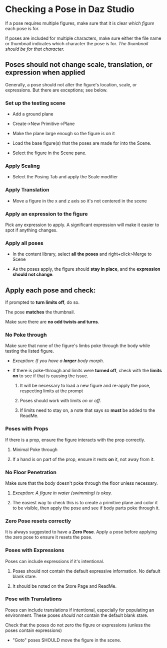 # Checking a Pose in Daz Studio
If a pose requires multiple figures, make sure that it is clear *which figure* each pose is for.

If poses are included for multiple characters, make sure either the file name or thumbnail indicates which character the pose is for. *The thumbnail should be for that character.*

## Poses should not change scale, translation, or expression when applied

Generally, a pose should not alter the figure's location, scale, or expressions. But there are exceptions; see below.

### Set up the testing scene

*  Add a ground plane

  * Create-\>New Primitive-\>Plane
  
  * Make the plane large enough so the figure is on it
*  Load the base figure(s) that the poses are made for into the Scene.
*  Select the figure in the Scene pane.

### Apply Scaling

* Select the Posing Tab and apply the Scale modifier

### Apply Translation

* Move a figure in the x and z axis so it's not centered in the scene

### Apply an expression to the figure

Pick any expression to apply. A significant expression will make it easier to spot if anything changes.  

### Apply all poses

* In the content library, select **all the poses** and right+click\>Merge to Scene

* As the poses apply, the figure should **stay in place**, and the **expression should not change**.

## Apply each pose and check:

If prompted to **turn limits off**, do so.

The pose **matches** the thumbnail.

Make sure there are **no odd twists and turns**.

### No Poke through

Make sure that none of the figure's limbs poke through the body while testing the listed figure.

* *Exception: If you have a **larger** body morph.*

* If there is poke-through and limits were **turned off**, check with the **limits on** to see if that is causing the issue.

    1. It will be necessary to load a new figure and re-apply the pose, respecting limits at the prompt

    2. Poses should work with limits *on* or *off*.

    3. If limits need to stay on, a note that says so **must** be added to the ReadMe.

### Poses with Props

If there is a prop, ensure the figure interacts with the prop correctly.

1.  Minimal Poke through

2.  If a hand is on part of the prop, ensure it rests **on** it, not away from it.

### No Floor Penetration 

Make sure that the body doesn't poke through the floor unless necessary.
1.  *Exception: A figure in water (swimming) is okay.*

2.  The easiest way to check this is to create a primitive plane and color it to be visible, then apply the pose and see if body parts poke through it.

### Zero Pose resets correctly

It is always suggested to have a **Zero Pose**. Apply a pose before applying the zero pose to ensure it resets the pose.

### Poses with Expressions

Poses can include expressions if it's intentional.

 1.  Poses should not contain the default expressive information. No default blank stare. 

 2.  It should be noted on the Store Page and ReadMe.

### Pose with Translations
Poses can include translations if intentional, especially for populating an environment. These poses *should not* contain the default blank stare.

Check that the poses do not zero the figure or expressions (unless the poses contain expressions)

* "Goto" poses SHOULD move the figure in the scene.

